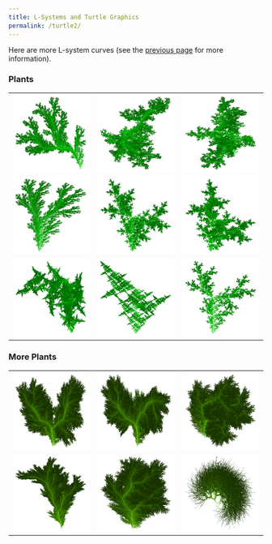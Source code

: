 ```yaml
---
title: L-Systems and Turtle Graphics
permalink: /turtle2/
---
```


Here are more L-system curves  (see the <a href = "\turtle">previous page</a> for more information).

<h3>Plants</h3>

<table>
	<tr> 
		<td><img src="\images\turtle\plant_64.png" width="300px"></td>
		<td><img src="\images\turtle\plant_82.png" width="300px"></td>
		<td><img src="\images\turtle\plant_7.png" width="300px"></td>
	</tr>
	<tr> 
		<td><img src="\images\turtle\plant_85.png" width="300px"></td>
		<td><img src="\images\turtle\plant_390.png" width="300px"></td>
		<td><img src="\images\turtle\plant_378.png" width="300px"></td>
	</tr>
	<tr> 
		<td><img src="\images\turtle\plant_86.png" width="300px"></td>
		<td><img src="\images\turtle\plant_607.png" width="300px"></td>
		<td><img src="\images\turtle\plant_270.png" width="300px"></td>
	</tr>
</table>
	
<h3>More Plants</h3>
	
<table>
	<tr> 
		<td><img src="\images\turtle\plant_628.png" width="300px"></td>
		<td><img src="\images\turtle\plant_186.png" width="300px"></td>
		<td><img src="\images\turtle\plant_95.png" width="300px"></td>
	</tr>
	<tr> 
		<td><img src="\images\turtle\plant_436.png" width="300px"></td>
		<td><img src="\images\turtle\plant_954.png" width="300px"></td>
		<td><img src="\images\turtle\plant_16.png" width="300px"></td>
	</tr>
</table>
	